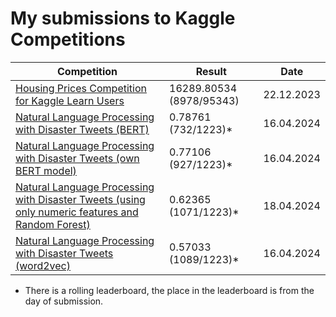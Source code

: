 # My submissions to Kaggle Competitions

| Competition                                                                                                                                          | Result                   | Date       |
|------------------------------------------------------------------------------------------------------------------------------------------------------|--------------------------|------------|
| [Housing Prices Competition for Kaggle Learn Users](exercise-machine-learning-competitions.ipynb)                                                    | 16289.80534 (8978/95343) | 22.12.2023 |
| [Natural Language Processing with Disaster Tweets (BERT)](npl-disaster-tweets.ipynb)                                                                 | 0.78761 (732/1223)*      | 16.04.2024 |
| [Natural Language Processing with Disaster Tweets (own BERT model)](npl-disaster-tweets_own_BERT.ipynb)                                              | 0.77106 (927/1223)*       | 16.04.2024 |
| [Natural Language Processing with Disaster Tweets (using only numeric features and Random Forest)](npl-disaster-tweets_using_numeric_features.ipynb) | 0.62365 (1071/1223)*      | 18.04.2024 |
| [Natural Language Processing with Disaster Tweets (word2vec)](npl-disaster-tweets.ipynb)                                                             | 0.57033 (1089/1223)*      | 16.04.2024 |

* There is a rolling leaderboard, the place in the leaderboard is from the day of submission.